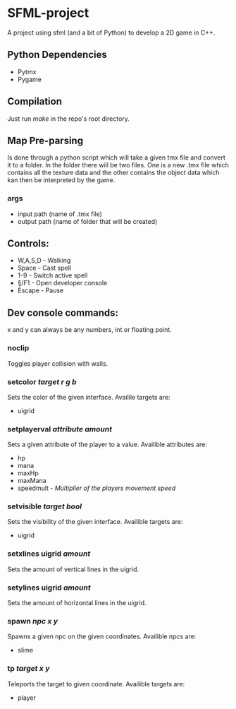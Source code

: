 # SFML-project
A project using sfml (and a bit of Python) to develop a 2D game in C++.

## Python Dependencies
* Pytmx
* Pygame

## Compilation
Just run *make* in the repo's root directory.

## Map Pre-parsing
Is done through a python script which will take a given tmx file
and convert it to a folder. In the folder there will be two files.
One is a new .tmx file which contains all the texture data and the
other contains the object data which kan then be interpreted by the
game.
### args
* input path (name of .tmx file)
* output path (name of folder that will be created)

## Controls:
* W,A,S,D - Walking
* Space - Cast spell
* 1-9 - Switch active spell
* §/F1 - Open developer console
* Escape - Pause

## Dev console commands:
x and y can always be any numbers, int or floating point.
### noclip
Toggles player collision with walls.
### setcolor *target* *r* *g* *b*
Sets the color of the given interface. Availile targets are:
* uigrid
### setplayerval *attribute* *amount*
Sets a given attribute of the player to a value. Availible attributes are:
* hp
* mana
* maxHp
* maxMana
* speedmult - *Multiplier of the players movement speed*
### setvisible *target* *bool*
Sets the visibility of the given interface. Availible targets are:
* uigrid
### setxlines uigrid *amount*
Sets the amount of vertical lines in the uigrid.
### setylines uigrid *amount*
Sets the amount of horizontal lines in the uigrid.
### spawn *npc* *x* *y*
Spawns a given npc on the given coordinates. Availible npcs are:
* slime
### tp *target* *x* *y*
Teleports the target to given coordinate. Availible targets are: 
* player
